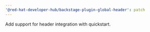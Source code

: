 ```yaml
---
'@red-hat-developer-hub/backstage-plugin-global-header': patch
---
```


Add support for header integration with quickstart.
